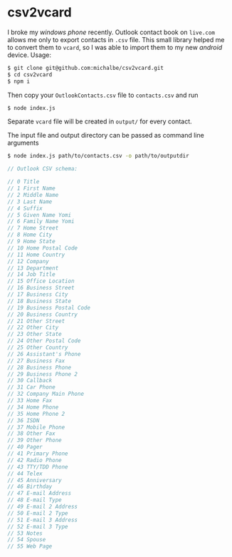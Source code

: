 # csv2vcard

I broke my _windows phone_ recently. Outlook contact book on `live.com` allows me only to export contacts in `.csv` file. This small library helped me to convert them to `vcard`, so I was able to import them to my new _android_ device. Usage:

```bash
$ git clone git@github.com:michalbe/csv2vcard.git
$ cd csv2vcard
$ npm i
```

Then copy your `OutlookContacts.csv` file to `contacts.csv` and run
```bash
$ node index.js
```
Separate `vcard` file will be created in `output/` for every contact.

The input file and output directory can be passed as command line arguments
```bash
$ node index.js path/to/contacts.csv -o path/to/outputdir
```


```javascript
// Outlook CSV schema:

// 0 Title
// 1 First Name
// 2 Middle Name
// 3 Last Name
// 4 Suffix
// 5 Given Name Yomi
// 6 Family Name Yomi
// 7 Home Street
// 8 Home City
// 9 Home State
// 10 Home Postal Code
// 11 Home Country
// 12 Company
// 13 Department
// 14 Job Title
// 15 Office Location
// 16 Business Street
// 17 Business City
// 18 Business State
// 19 Business Postal Code
// 20 Business Country
// 21 Other Street
// 22 Other City
// 23 Other State
// 24 Other Postal Code
// 25 Other Country
// 26 Assistant's Phone
// 27 Business Fax
// 28 Business Phone
// 29 Business Phone 2
// 30 Callback
// 31 Car Phone
// 32 Company Main Phone
// 33 Home Fax
// 34 Home Phone
// 35 Home Phone 2
// 36 ISDN
// 37 Mobile Phone
// 38 Other Fax
// 39 Other Phone
// 40 Pager
// 41 Primary Phone
// 42 Radio Phone
// 43 TTY/TDD Phone
// 44 Telex
// 45 Anniversary
// 46 Birthday
// 47 E-mail Address
// 48 E-mail Type
// 49 E-mail 2 Address
// 50 E-mail 2 Type
// 51 E-mail 3 Address
// 52 E-mail 3 Type
// 53 Notes
// 54 Spouse
// 55 Web Page
```
